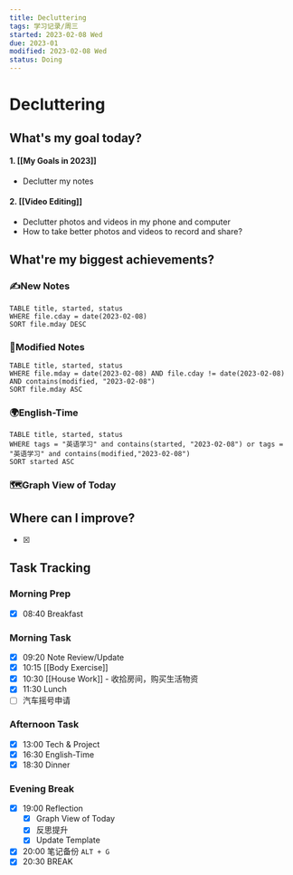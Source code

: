 ```yaml
---
title: Decluttering
tags: 学习记录/周三
started: 2023-02-08 Wed
due: 2023-01
modified: 2023-02-08 Wed
status: Doing
---
```

# Decluttering
## What's my goal today?
#### 1. [[My Goals in 2023]]
- Declutter my notes 
#### 2. [[Video Editing]]
- Declutter photos and videos in my phone and computer
- How to take better photos and videos to record and share?
## What're my biggest achievements?
### ✍️New Notes

```dataview
TABLE title, started, status
WHERE file.cday = date(2023-02-08)
SORT file.mday DESC
```

### 📝Modified Notes

```dataview
TABLE title, started, status
WHERE file.mday = date(2023-02-08) AND file.cday != date(2023-02-08) AND contains(modified, "2023-02-08")
SORT file.mday ASC
```

### 🌍English-Time

```dataview
TABLE title, started, status
WHERE tags = "英语学习" and contains(started, "2023-02-08") or tags = "英语学习" and contains(modified,"2023-02-08") 
SORT started ASC
```

### 🗺️Graph View of Today

## Where can I improve?
- [x] 
## Task Tracking
### Morning Prep
- [x] 08:40 Breakfast
### Morning Task
- [x] 09:20 Note Review/Update
- [x] 10:15 [[Body Exercise]]
- [x] 10:30 [[House Work]] - 收拾房间，购买生活物资
- [x] 11:30 Lunch
- [ ] 汽车摇号申请
### Afternoon Task
- [x] 13:00 Tech & Project
- [x] 16:30 English-Time
- [x] 18:30 Dinner
### Evening Break
- [x] 19:00 Reflection
	- [x] Graph View of Today
	- [x] 反思提升
	- [x] Update Template 
- [x] 20:00 笔记备份 `ALT + G`
- [x] 20:30 BREAK